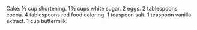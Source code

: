 
Cake: ½ cup shortening. 1 ½ cups white sugar. 2 eggs. 2 tablespoons cocoa. 4 tablespoons red food coloring. 1 teaspoon salt. 1 teaspoon vanilla extract. 1 cup buttermilk.
